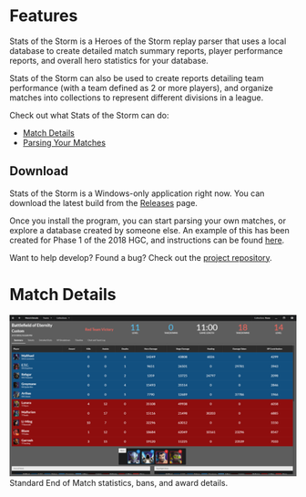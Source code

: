 # Features
Stats of the Storm is a Heroes of the Storm replay parser that uses a local database to
create detailed match summary reports, player performance reports, and overall
hero statistics for your database. 

Stats of the Storm can also be used to create reports detailing team performance (with
a team defined as 2 or more players), and organize matches into collections to represent
different divisions in a league.

Check out what Stats of the Storm can do:
* [Match Details](#matchDetails) 
* [Parsing Your Matches](#parser)

## Download
Stats of the Storm is a Windows-only application right now. You can download the latest build
from the [Releases](https://github.com/ebshimizu/stats-of-the-storm/releases) page.

Once you install the program, you can start parsing your own matches, or explore
a database created by someone else. An example of this has been created for
Phase 1 of the 2018 HGC, and instructions can be found [here](external-db.md).

Want to help develop? Found a bug? Check out the [project repository](https://github.com/ebshimizu/stats-of-the-storm/).

# <a href="matchDetails"></a>Match Details
![Match Summary](images/match-details-01.png)
Standard End of Match statistics, bans, and award details.